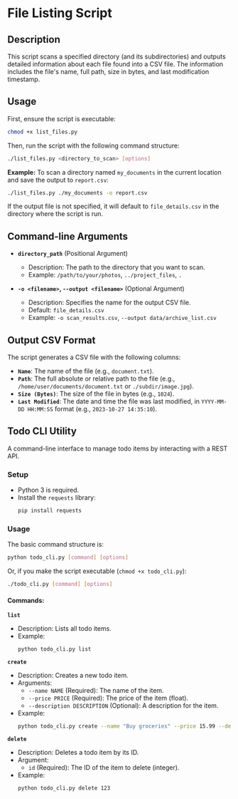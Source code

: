 # File Listing Script

## Description
This script scans a specified directory (and its subdirectories) and outputs detailed information about each file found into a CSV file. The information includes the file's name, full path, size in bytes, and last modification timestamp.

## Usage

First, ensure the script is executable:
```bash
chmod +x list_files.py
```

Then, run the script with the following command structure:
```bash
./list_files.py <directory_to_scan> [options]
```

**Example:**
To scan a directory named `my_documents` in the current location and save the output to `report.csv`:
```bash
./list_files.py ./my_documents -o report.csv
```

If the output file is not specified, it will default to `file_details.csv` in the directory where the script is run.

## Command-line Arguments

-   **`directory_path`** (Positional Argument)
    -   Description: The path to the directory that you want to scan.
    -   Example: `/path/to/your/photos`, `../project_files`, `.`

-   **`-o <filename>`, `--output <filename>`** (Optional Argument)
    -   Description: Specifies the name for the output CSV file.
    -   Default: `file_details.csv`
    -   Example: `-o scan_results.csv`, `--output data/archive_list.csv`

## Output CSV Format

The script generates a CSV file with the following columns:

-   **`Name`**: The name of the file (e.g., `document.txt`).
-   **`Path`**: The full absolute or relative path to the file (e.g., `/home/user/documents/document.txt` or `./subdir/image.jpg`).
-   **`Size (Bytes)`**: The size of the file in bytes (e.g., `1024`).
-   **`Last Modified`**: The date and time the file was last modified, in `YYYY-MM-DD HH:MM:SS` format (e.g., `2023-10-27 14:35:10`).

## Todo CLI Utility

A command-line interface to manage todo items by interacting with a REST API.

### Setup

-   Python 3 is required.
-   Install the `requests` library:
    ```bash
    pip install requests
    ```

### Usage

The basic command structure is:
```bash
python todo_cli.py [command] [options]
```

Or, if you make the script executable (`chmod +x todo_cli.py`):
```bash
./todo_cli.py [command] [options]
```

#### Commands:

**`list`**
-   Description: Lists all todo items.
-   Example:
    ```bash
    python todo_cli.py list
    ```

**`create`**
-   Description: Creates a new todo item.
-   Arguments:
    -   `--name NAME` (Required): The name of the item.
    -   `--price PRICE` (Required): The price of the item (float).
    -   `--description DESCRIPTION` (Optional): A description for the item.
-   Example:
    ```bash
    python todo_cli.py create --name "Buy groceries" --price 15.99 --description "Milk, Eggs, Bread"
    ```

**`delete`**
-   Description: Deletes a todo item by its ID.
-   Argument:
    -   `id` (Required): The ID of the item to delete (integer).
-   Example:
    ```bash
    python todo_cli.py delete 123
    ```
